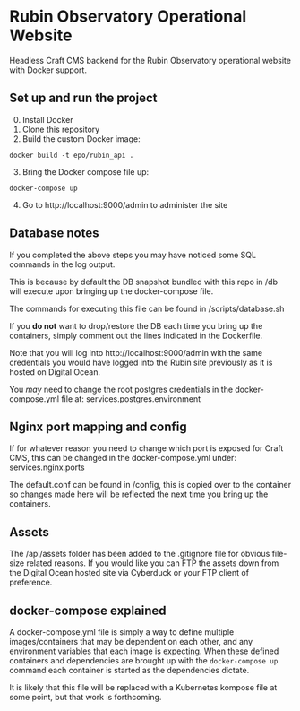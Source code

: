 # Rubin Observatory Operational Website

Headless Craft CMS backend for the Rubin Observatory operational website with Docker support.

## Set up and run the project

0. Install Docker
1. Clone this repository
2. Build the custom Docker image:

```
docker build -t epo/rubin_api .
```

3. Bring the Docker compose file up:

```
docker-compose up
```

4. Go to http://localhost:9000/admin to administer the site

## Database notes

If you completed the above steps you may have noticed some SQL commands in the log output.

This is because by default the DB snapshot bundled with this repo in /db will execute upon bringing up the docker-compose file.

The commands for executing this file can be found in /scripts/database.sh

If you **do not** want to drop/restore the DB each time you bring up the containers, simply comment out the lines indicated in the Dockerfile.

Note that you will log into http://localhost:9000/admin with the same credentials you would have logged into the Rubin site previously as it is hosted on Digital Ocean.

You *may* need to change the root postgres credentials in the docker-compose.yml file at: services.postgres.environment

## Nginx port mapping and config

If for whatever reason you need to change which port is exposed for Craft CMS, this can be changed in the docker-compose.yml under: services.nginx.ports

The default.conf can be found in /config, this is copied over to the container so changes made here will be reflected the next time you bring up the containers.

## Assets

The /api/assets folder has been added to the .gitignore file for obvious file-size related reasons. If you would like you can FTP the assets down from the Digital Ocean hosted site via Cyberduck or your FTP client of preference.

## docker-compose explained

A docker-compose.yml file is simply a way to define multiple images/containers that may be dependent on each other, and any environment variables that each image is expecting. When these defined containers and dependencies are brought up with the ```docker-compose up``` command each container is started as the dependencies dictate.

It is likely that this file will be replaced with a Kubernetes kompose file at some point, but that work is forthcoming.

